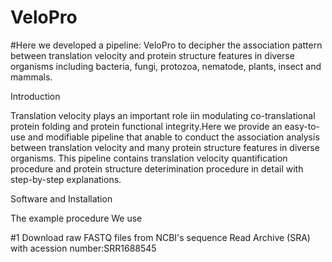 # VeloPro

#Here we developed a pipeline: VeloPro to decipher the association pattern between translation velocity and protein structure features in diverse organisms including bacteria, fungi, protozoa, nematode, plants, insect and mammals.

Introduction

Translation velocity plays an important role iin modulating co-translational protein folding and protein functional integrity.Here we provide an easy-to-use and modifiable pipeline that anable to conduct the association analysis between translation velocity and many protein structure features in diverse organisms. This pipeline contains translation velocity quantification procedure and protein structure deterimination procedure in detail with step-by-step explanations.

Software and Installation

The example procedure
We use

#1 Download raw FASTQ files from NCBI's sequence Read Archive (SRA) with acession number:SRR1688545

